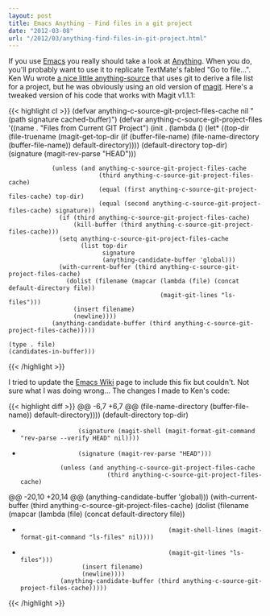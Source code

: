 ```yaml
---
layout: post
title: Emacs Anything - Find files in a git project
date: "2012-03-08"
url: "/2012/03/anything-find-files-in-git-project.html"
---
```


If you use [Emacs][] you really should take a look at [Anything][]. When you do, you'll probably want to use it to replicate TextMate's fabled "Go to file...". Ken Wu wrote [a nice little anything-source][1] that uses git to derive a file list for a project, but he was obviously using an old version of [magit][]. Here's a tweaked version of his code that works with Magit v1.1.1:

{{< highlight cl >}}
(defvar anything-c-source-git-project-files-cache nil "(path signature cached-buffer)")
(defvar anything-c-source-git-project-files
  '((name . "Files from Current GIT Project")
    (init . (lambda ()
              (let* ((top-dir (file-truename (magit-get-top-dir (if (buffer-file-name)
                                                                    (file-name-directory (buffer-file-name))
                                                                  default-directory))))
                     (default-directory top-dir)
                     (signature (magit-rev-parse "HEAD")))

                (unless (and anything-c-source-git-project-files-cache
                             (third anything-c-source-git-project-files-cache)
                             (equal (first anything-c-source-git-project-files-cache) top-dir)
                             (equal (second anything-c-source-git-project-files-cache) signature))
                  (if (third anything-c-source-git-project-files-cache)
                      (kill-buffer (third anything-c-source-git-project-files-cache)))
                  (setq anything-c-source-git-project-files-cache
                        (list top-dir
                              signature
                              (anything-candidate-buffer 'global)))
                  (with-current-buffer (third anything-c-source-git-project-files-cache)
                    (dolist (filename (mapcar (lambda (file) (concat default-directory file))
                                              (magit-git-lines "ls-files")))
                      (insert filename)
                      (newline))))
                (anything-candidate-buffer (third anything-c-source-git-project-files-cache)))))

    (type . file)
    (candidates-in-buffer)))
{{< /highlight >}}

I tried to update the [Emacs Wiki][] page to include this fix but couldn't. Not sure what I was doing wrong... The changes I made to Ken's code:

{{< highlight diff >}}
@@ -6,7 +6,7 @@
                                                                     (file-name-directory (buffer-file-name))
                                                                   default-directory))))
                      (default-directory top-dir)
-                     (signature (magit-shell (magit-format-git-command "rev-parse --verify HEAD" nil))))
+                     (signature (magit-rev-parse "HEAD")))
 
                 (unless (and anything-c-source-git-project-files-cache
                              (third anything-c-source-git-project-files-cache)
@@ -20,10 +20,14 @@
                               (anything-candidate-buffer 'global)))
                   (with-current-buffer (third anything-c-source-git-project-files-cache)
                     (dolist (filename (mapcar (lambda (file) (concat default-directory file))
-                                              (magit-shell-lines (magit-format-git-command "ls-files" nil))))
+                                              (magit-git-lines "ls-files")))
                       (insert filename)
                       (newline))))
                 (anything-candidate-buffer (third anything-c-source-git-project-files-cache)))))
{{< /highlight >}}

[Emacs]: http://www.gnu.org/software/emacs/
[Anything]: http://www.emacswiki.org/emacs/Anything
[Emacs Wiki]: http://www.emacswiki.org/
[magit]: http://magit.github.com/magit/

[1]:http://www.emacswiki.org/emacs/AnythingSources#toc64
